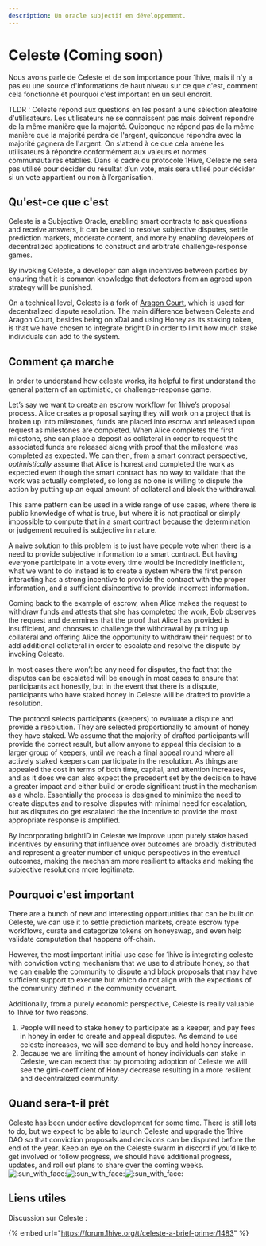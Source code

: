 ```yaml
---
description: Un oracle subjectif en développement.
---
```


# Celeste \(Coming soon\)

Nous avons parlé de Celeste et de son importance pour 1hive, mais il n'y a pas eu une source d'informations de haut niveau sur ce que c'est, comment cela fonctionne et pourquoi c'est important en un seul endroit.

TLDR : Celeste répond aux questions en les posant à une sélection aléatoire d'utilisateurs. Les utilisateurs ne se connaissent pas mais doivent répondre de la même manière que la majorité. Quiconque ne répond pas de la même manière que la majorité perdra de l'argent, quiconque répondra avec la majorité gagnera de l'argent. On s'attend à ce que cela amène les utilisateurs à répondre conformément aux valeurs et normes communautaires établies. Dans le cadre du protocole 1Hive, Celeste ne sera pas utilisé pour décider du résultat d’un vote, mais sera utilisé pour décider si un vote appartient ou non à l’organisation.

## Qu'est-ce que c'est

Celeste is a Subjective Oracle, enabling smart contracts to ask questions and receive answers, it can be used to resolve subjective disputes, settle prediction markets, moderate content, and more by enabling developers of decentralized applications to construct and arbitrate challenge-response games.

By invoking Celeste, a developer can align incentives between parties by ensuring that it is common knowledge that defectors from an agreed upon strategy will be punished.

On a technical level, Celeste is a fork of [Aragon Court](https://aragon.org/court), which is used for decentralized dispute resolution. The main difference between Celeste and Aragon Court, besides being on xDai and using Honey as its staking token, is that we have chosen to integrate brightID in order to limit how much stake individuals can add to the system.

## Comment ça marche

In order to understand how celeste works, its helpful to first understand the general pattern of an optimistic, or challenge-response game.

Let’s say we want to create an escrow workflow for 1hive’s proposal process. Alice creates a proposal saying they will work on a project that is broken up into milestones, funds are placed into escrow and released upon request as milestones are completed. When Alice completes the first milestone, she can place a deposit as collateral in order to request the associated funds are released along with proof that the milestone was completed as expected. We can then, from a smart contract perspective, _optimistically_ assume that Alice is honest and completed the work as expected even though the smart contract has no way to validate that the work was actually completed, so long as no one is willing to dispute the action by putting up an equal amount of collateral and block the withdrawal.

This same pattern can be used in a wide range of use cases, where there is public knowledge of what is true, but where it is not practical or simply impossible to compute that in a smart contract because the determination or judgement required is subjective in nature.

A naive solution to this problem is to just have people vote when there is a need to provide subjective information to a smart contract. But having everyone participate in a vote every time would be incredibly inefficient, what we want to do instead is to create a system where the first person interacting has a strong incentive to provide the contract with the proper information, and a sufficient disincentive to provide incorrect information.

Coming back to the example of escrow, when Alice makes the request to withdraw funds and attests that she has completed the work, Bob observes the request and determines that the proof that Alice has provided is insufficient, and chooses to challenge the withdrawal by putting up collateral and offering Alice the opportunity to withdraw their request or to add additional collateral in order to escalate and resolve the dispute by invoking Celeste.

In most cases there won’t be any need for disputes, the fact that the disputes can be escalated will be enough in most cases to ensure that participants act honestly, but in the event that there is a dispute, participants who have staked honey in Celeste will be drafted to provide a resolution.

The protocol selects participants \(keepers\) to evaluate a dispute and provide a resolution. They are selected proportionally to amount of honey they have staked. We assume that the majority of drafted participants will provide the correct result, but allow anyone to appeal this decision to a larger group of keepers, until we reach a final appeal round where all actively staked keepers can participate in the resolution. As things are appealed the cost in terms of both time, capital, and attention increases, and as it does we can also expect the precedent set by the decision to have a greater impact and either build or erode significant trust in the mechanism as a whole. Essentially the process is designed to minimize the need to create disputes and to resolve disputes with minimal need for escalation, but as disputes do get escalated the the incentive to provide the most appropriate response is amplified.

By incorporating brightID in Celeste we improve upon purely stake based incentives by ensuring that influence over outcomes are broadly distributed and represent a greater number of unique perspectives in the eventual outcomes, making the mechanism more resilient to attacks and making the subjective resolutions more legitimate.

## Pourquoi c'est important

There are a bunch of new and interesting opportunities that can be built on Celeste, we can use it to settle prediction markets, create escrow type workflows, curate and categorize tokens on honeyswap, and even help validate computation that happens off-chain.

However, the most important initial use case for 1hive is integrating celeste with conviction voting mechanism that we use to distribute honey, so that we can enable the community to dispute and block proposals that may have sufficient support to execute but which do not align with the expections of the community defined in the community covenant.

Additionally, from a purely economic perspective, Celeste is really valuable to 1hive for two reasons.

1. People will need to stake honey to participate as a keeper, and pay fees in honey in order to create and appeal disputes. As demand to use celeste increases, we will see demand to buy and hold honey increase.
2. Because we are limiting the amount of honey individuals can stake in Celeste, we can expect that by promoting adoption of Celeste we will see the gini-coefficient of Honey decrease resulting in a more resilient and decentralized community.

## Quand sera-t-il prêt

Celeste has been under active development for some time. There is still lots to do, but we expect to be able to launch Celeste and upgrade the 1hive DAO so that conviction proposals and decisions can be disputed before the end of the year. Keep an eye on the Celeste swarm in discord if you’d like to get involved or follow progress, we should have additional progress, updates, and roll out plans to share over the coming weeks.![:sun\_with\_face:](https://forum.1hive.org/images/emoji/apple/sun_with_face.png?v=9)![:sun\_with\_face:](https://forum.1hive.org/images/emoji/apple/sun_with_face.png?v=9)![:sun\_with\_face:](https://forum.1hive.org/images/emoji/apple/sun_with_face.png?v=9)

## **Liens utiles**

Discussion sur Celeste :

{% embed url="https://forum.1hive.org/t/celeste-a-brief-primer/1483" %}


